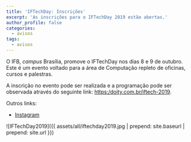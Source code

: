 ```yaml
---
title: 'IFTechDay: Inscrições'
excerpt: 'As inscrições para o IFTechDay 2019 estão abertas.'
author_profile: false
categories:
  - avisos
tags:
  - avisos
---
```


O IFB, *campus* Brasília, promove o IFTechDay nos dias 8 e 9 de outubro. Este é um evento voltado para a área de Computação repleto de oficinas, cursos e palestras.

A inscrição no evento pode ser realizada e a programação pode ser observada através do seguinte link: [https:/doity.com.br/iftech-2019](https:/doity.com.br/iftech-2019).

Outros links: 
- [Instagram](https://www.instagram.com/iftech2019/)


![IFTechDay2019]({{ assets/all/iftechday2019.jpg | prepend: site.baseurl | prepend: site.url }})

